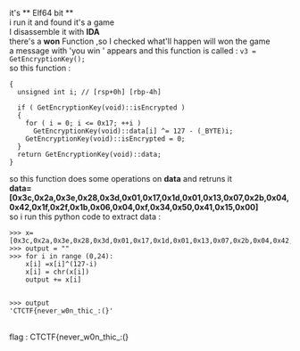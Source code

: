 it's ** Elf64 bit **  <br>
i run it and found it's a game <br>
I disassemble it with **IDA**  <br>
there's a **won** Function ,so I checked what'll 
happen will won the game <br>
a message with 'you win ' appears  and this function is called : 
```v3 = GetEncryptionKey();``` <br>
so this function : 
```
{
  unsigned int i; // [rsp+0h] [rbp-4h]

  if ( GetEncryptionKey(void)::isEncrypted )
  {
    for ( i = 0; i <= 0x17; ++i )
      GetEncryptionKey(void)::data[i] ^= 127 - (_BYTE)i;
    GetEncryptionKey(void)::isEncrypted = 0;
  }
  return GetEncryptionKey(void)::data;
}
```
so this function does  some operations on  **data**
and retruns it  
**data=[0x3c,0x2a,0x3e,0x28,0x3d,0x01,0x17,0x1d,0x01,0x13,0x07,0x2b,0x04,0x42,0x1f,0x2f,0x1b,0x06,0x04,0xf,0x34,0x50,0x41,0x15,0x00]** <BR>
so i run this python code to extract data : 
```
>>> x=[0x3c,0x2a,0x3e,0x28,0x3d,0x01,0x17,0x1d,0x01,0x13,0x07,0x2b,0x04,0x42,0x1f,0x2f,0x1b,0x06,0x04,0xf,0x34,0x50,0x41,0x15,0x00]
>>> output = ""
>>> for i in range (0,24):
	x[i] =x[i]^(127-i)
	x[i] = chr(x[i])
	output += x[i]

	
>>> output
'CTCTF{never_w0n_thic_:(}'
```
<br>
flag : CTCTF{never_w0n_thic_:(} 
